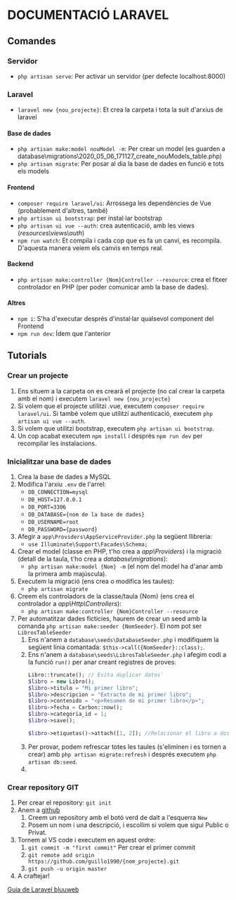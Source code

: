 # DOCUMENTACIÓ LARAVEL

## Comandes

### Servidor

- `php artisan serve`: Per activar un servidor (per defecte localhost:8000)

### Laravel

- `laravel new {nou_projecte}`: Et crea la carpeta i tota la suit d'arxius de laravel

#### Base de dades

- `php artisan make:model nouModel -m`: Per crear un model (es guarden a database\migrations\2020_05_06_171127_create_nouModels_table.php)
- `php artisan migrate`: Per posar al dia la base de dades en funció e tots els models 

#### Frontend

- `composer require laravel/ui`: Arrossega les dependències de Vue (probablement d'altres, també)
- `php artisan ui bootstrap`: per instal·lar bootstrap
- `php artisan ui vue --auth`: crea autenticació, amb les views (*resources\views\auth*)
- `npm run watch`: Et compila i cada cop que es fa un canvi, es recompila. D'aquesta manera veiem els canvis en temps real.

#### Backend

- `php artisan make:controller {Nom}Controller --resource`: crea el fitxer controlador en PHP (per poder comunicar amb la base de dades).

#### Altres

- `npm i`: S'ha d'executar després d'instal·lar qualsevol component del Frontend
- `npm run dev`: Ídem que l'anterior

## Tutorials

### Crear un projecte

1. Ens situem a la carpeta on es crearà el projecte (no cal crear la carpeta amb el nom) i executem `laravel new {nou_projecte}`
2. Si volem que el projecte utilitzi .vue, executem `composer require laravel/ui`. Si també volem que utilitzi authenticació, executem `php artisan ui vue --auth`.
3. Si volem que utilitzi bootstrap, executem `php artisan ui bootstrap`.
4. Un cop acabat executem `npm install` i després `npm run dev` per recompilar les instalacions.

### Inicialitzar una base de dades

1. Crea la base de dades a MySQL
2. Modifica l'arxiu `.env` de l'arrel:
    - `DB_CONNECTION=mysql`
    - `DB_HOST=127.0.0.1`
    - `DB_PORT=3306`
    - `DB_DATABASE={nom de la base de dades}`
    - `DB_USERNAME=root`
    - `DB_PASSWORD={password}`
3. Afegir a `app\Providers\AppServiceProvider.php` la següent llibreria:
    - `use Illuminate\Support\Facades\Schema;`
4. Crear el model (classe en PHP, t'ho crea a *app\Providers*) i la migració (detall de la taula, t'ho crea a *database\migrations*):
    - `php artisan make:model {Nom} -m` (el nom del model ha d'anar amb la primera amb majúscula).
5. Executem la migració (ens crea o modifica les taules):
    - `php artisan migrate`
6. Creem els controladors de la classe/taula {Nom} (ens crea el controlador a *app\Http\Controllers*):
    - `php artisan make:controller {Nom}Controller --resource`
7. Per automatitzar dades ficticies, haurem de crear un seed amb la comanda `php artisan make:seeder {NomSeeder}`. El nom pot ser `LibrosTableSeeder`
   1. Ens n'anem a `database\seeds\DatabaseSeeder.php` i modifiquem la següent línia comantada: `$this->call({NomSeeder}::class);`.
   2. Ens n'anem a `database\seeds\LibrosTableSeeder.php` i afegim codi a la funció `run()` per anar creant registres de proves:
        ```php
        Libro::truncate(); // Evita duplicar datos`
        $libro = new Libro();
        $libro->titulo = "Mi primer libro";
        $libro->descripcion = "Extracto de mi primer libro";
        $libro->contenido = "<p>Resumen de mi primer libro</p>";
        $libro->fecha = Carbon::now();
        $libro->categoria_id = 1;
        $libro->save();

        $libro->etiquetas()->attach([1, 2]); //Relacionar el libro a dos etiquetas`
        ```
    3. Per provar, podem refrescar totes les taules (s'eliminen i es tornen a crear) amb `php artisan migrate:refresh` i després executem `php artisan db:seed`.
    4. 

### Crear repository GIT

1. Per crear el repository: `git init`
2. Anem a [github](https://github.com/)
   1. Creem un repository amb el botó verd de dalt a l'esquerra `New`
   2. Posem un nom i una descripció, i escollim si volem que sigui Public o Privat.
3. Tornem al VS code i executem en aquest ordre:
   1. `git commit -m "first commit"` Per crear el primer commit
   2. `git remote add origin https://github.com/guillo1990/{nom_projecte}.git`
   3. `git push -u origin master`
4. A craftejar!






[Guia de Laravel bluuweb](https://bluuweb.github.io/tutorial-laravel/vue/#intalaciones)
